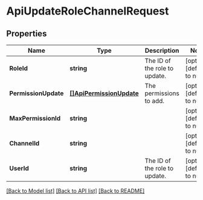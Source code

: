 # ApiUpdateRoleChannelRequest

## Properties
Name | Type | Description | Notes
------------ | ------------- | ------------- | -------------
**RoleId** | **string** | The ID of the role to update. | [optional] [default to null]
**PermissionUpdate** | [**[]ApiPermissionUpdate**](apiPermissionUpdate.md) | The permissions to add. | [optional] [default to null]
**MaxPermissionId** | **string** |  | [optional] [default to null]
**ChannelId** | **string** |  | [optional] [default to null]
**UserId** | **string** | The ID of the role to update. | [optional] [default to null]

[[Back to Model list]](../README.md#documentation-for-models) [[Back to API list]](../README.md#documentation-for-api-endpoints) [[Back to README]](../README.md)


